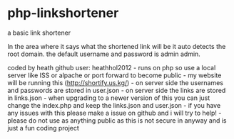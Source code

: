 # php-linkshortener
 a basic link shortener

In the area where it says what the shortened link will be it auto detects the root domain.
the default username and password is admin admin.

coded by heath github user: heathhol2012
    - runs on php so use a local server like ISS or alpache or port forward to become public
    - my website will be running this (http://shortify.us.kg/)
    - on server side the usernames and passwords are stored in user.json
    - on server side the links are stored in links.json
    - when upgrading to a newer version of this you can just change the index.php and keep the links.json and user.json
    - if you have any issues with this please make a issue on github and i will try to help!
    - please do not use as anything public as this is not secure in anyway and is just a fun coding project
